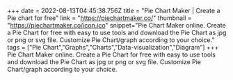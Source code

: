 +++
date = 2022-08-13T04:45:38.756Z
title = "Pie Chart Maker | Create a Pie chart for free"
link = "https://piechartmaker.co/"
thumbnail = "https://piechartmaker.co/icon.ico"
snippet="Pie Chart Maker online. Create a Pie Chart for free with easy to use tools and download the Pie Chart as jpg or png or svg file. Customize Pie Chart/graph according to your choice."
tags = ["Pie Chart","Graphs","Charts","Data-visualization","Diagram"]
+++
Pie Chart Maker online. Create a Pie Chart for free with easy to use tools and download the Pie Chart as jpg or png or svg file. Customize Pie Chart/graph according to your choice.
